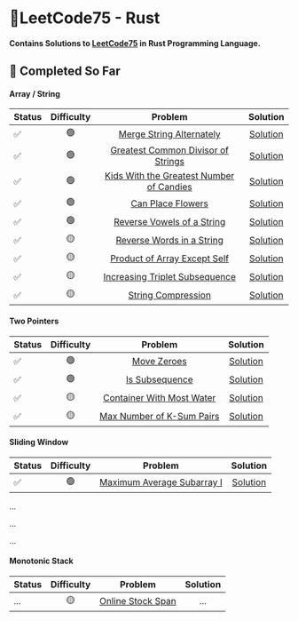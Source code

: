 # 🦀LeetCode75 - Rust

#### Contains Solutions to [LeetCode75](https://leetcode.com/studyplan/leetcode-75/) in Rust Programming Language.

## 🎯 Completed So Far

#### Array / String
|Status| Difficulty |Problem|Solution|
|-|:----------:|:-:|:-:|
|✅|     🟢     |[Merge String Alternately](https://leetcode.com/problems/merge-strings-alternately/description/)|[Solution](https://github.com/i-akv/dsa/blob/main/src/array_strings/merge_strings_alternately.rs)|
|✅|     🟢     |[Greatest Common Divisor of Strings](https://leetcode.com/problems/greatest-common-divisor-of-strings/description/)|[Solution](https://github.com/i-akv/dsa/blob/main/src/array_strings/greatest_common_divisor_of_strings.rs)|
|✅|     🟢     |[Kids With the Greatest Number of Candies](https://leetcode.com/problems/kids-with-the-greatest-number-of-candies/description/)|[Solution](https://github.com/i-akv/dsa/blob/main/src/array_strings/kids_with_the_greatest_number_of_candies.rs)|
|✅|     🟢     |[Can Place Flowers](https://leetcode.com/problems/can-place-flowers/)|[Solution](https://github.com/i-akv/dsa/blob/main/src/array_strings/can_place_flowers.rs)|
|✅|     🟢     |[Reverse Vowels of a String](https://leetcode.com/problems/reverse-vowels-of-a-string/description/)|[Solution](https://github.com/i-akv/dsa/blob/main/src/array_strings/reverse_vowels_of_a_string.rs)|
|✅|     🟡     |[Reverse Words in a String](https://leetcode.com/problems/reverse-words-in-a-string/description/)|[Solution](https://github.com/i-akv/dsa/blob/main/src/array_strings/reverse_words_in_a_string.rs)
|✅|     🟡     |[Product of Array Except Self](https://leetcode.com/problems/product-of-array-except-self/description/)|[Solution](https://github.com/i-akv/dsa/blob/main/src/array_strings/product_of_array_except_self.rs)|
|✅|     🟡     |[Increasing Triplet Subsequence](https://leetcode.com/problems/increasing-triplet-subsequence/)|[Solution](https://github.com/i-akv/dsa/blob/main/src/array_strings/increasing_triplet_subsequence.rs)|
|✅|     🟡     |[String Compression](https://leetcode.com/problems/string-compression/description/)|[Solution](https://github.com/i-akv/dsa/blob/main/src/array_strings/string_compression.rs)|

#### Two Pointers
|Status| Difficulty |                                                  Problem                                                   |                                             Solution                                             |
|-|:----------:|:----------------------------------------------------------------------------------------------------------:|:------------------------------------------------------------------------------------------------:|
|✅|     🟢     |                   [Move Zeroes](https://leetcode.com/problems/move-zeroes/description/)                    |        [Solution](https://github.com/i-akv/dsa/blob/main/src/two_pointers/move_zeroes.rs)        |
|✅|     🟢     |                [Is Subsequence](https://leetcode.com/problems/is-subsequence/description/)                 |      [Solution](https://github.com/i-akv/dsa/blob/main/src/two_pointers/is_subsequence.rs)       |
|✅|     🟡     |     [Container With Most Water](https://leetcode.com/problems/container-with-most-water/description/)      | [Solution](https://github.com/i-akv/dsa/blob/main/src/two_pointers/container_with_most_water.rs) |
|✅|     🟡     |                  [Max Number of K-Sum Pairs](https://leetcode.com/problems/max-number-of-k-sum-pairs/description/)                  | [Solution](https://github.com/i-akv/dsa/blob/main/src/two_pointers/max_number_of_k_sum_pairs.rs) |

#### Sliding Window
|Status| Difficulty |Problem|                                              Solution                                               |
|-|:----------:|:-:|:---------------------------------------------------------------------------------------------------:|
|✅|     🟢     |[Maximum Average Subarray I](https://leetcode.com/problems/is-subsequence/description/)| [Solution](https://github.com/i-akv/dsa/blob/main/src/sliding_window/maximum_average_subarray_i.rs) |

...

...

...

#### Monotonic Stack
| Status | Difficulty |                                   Problem                                   | Solution |
|--------|:----------:|:---------------------------------------------------------------------------:|:--------:|
| ...    |      🟡    |      [Online Stock Span](https://leetcode.com/problems/online-stock-span/description/)       |   ...    |
